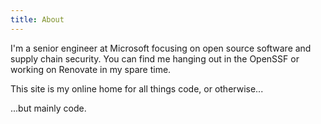 ```yaml
---
title: About
---
```

I'm a senior engineer at Microsoft focusing on open source software and supply chain security. You can find me hanging out in the OpenSSF or working on Renovate in my spare time.

This site is my online home for all things code, or otherwise...

...but mainly code.